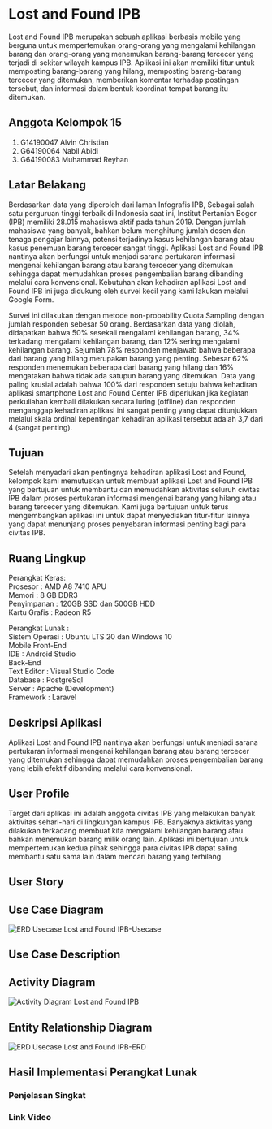 # Lost and Found IPB

Lost and Found IPB merupakan sebuah aplikasi berbasis mobile yang berguna untuk mempertemukan orang-orang yang mengalami kehilangan barang dan orang-orang yang menemukan barang-barang tercecer yang terjadi di sekitar wilayah kampus IPB. Aplikasi ini akan memiliki fitur untuk memposting barang-barang yang hilang, memposting barang-barang tercecer yang ditemukan, memberikan komentar terhadap postingan tersebut, dan informasi dalam bentuk koordinat tempat barang itu ditemukan.

## Anggota Kelompok 15

1. G14190047 Alvin Christian
2. G64190064 Nabil Abidi
3. G64190083 Muhammad Reyhan

## Latar Belakang

Berdasarkan data yang diperoleh dari laman Infografis IPB, Sebagai salah satu perguruan tinggi terbaik di Indonesia saat ini, Institut Pertanian Bogor (IPB) memiliki 28.015 mahasiswa aktif pada tahun 2019. Dengan jumlah mahasiswa yang banyak, bahkan belum menghitung jumlah dosen dan tenaga pengajar lainnya, potensi terjadinya kasus kehilangan barang atau kasus penemuan barang tercecer sangat tinggi. Aplikasi Lost and Found IPB nantinya akan berfungsi untuk menjadi sarana pertukaran informasi mengenai kehilangan barang atau barang tercecer yang ditemukan sehingga dapat memudahkan proses pengembalian barang dibanding melalui cara konvensional. Kebutuhan akan kehadiran aplikasi Lost and Found IPB ini juga didukung oleh survei kecil yang kami lakukan melalui Google Form.

Survei ini dilakukan dengan metode non-probability Quota Sampling dengan jumlah responden sebesar 50 orang. Berdasarkan data yang diolah, didapatkan bahwa 50% sesekali mengalami kehilangan barang, 34% terkadang mengalami kehilangan barang, dan 12% sering mengalami kehilangan barang. Sejumlah 78% responden menjawab bahwa beberapa dari barang yang hilang merupakan barang yang penting. Sebesar 62% responden menemukan beberapa dari barang yang hilang dan 16% mengatakan bahwa tidak ada satupun barang yang ditemukan. Data yang paling krusial adalah bahwa 100% dari responden setuju bahwa kehadiran aplikasi smartphone Lost and Found Center IPB diperlukan jika kegiatan perkuliahan kembali dilakukan secara luring (offline) dan responden menganggap kehadiran aplikasi ini sangat penting yang dapat ditunjukkan melalui skala ordinal kepentingan kehadiran aplikasi tersebut adalah 3,7 dari 4 (sangat penting).

## Tujuan

Setelah menyadari akan pentingnya kehadiran aplikasi Lost and Found, kelompok kami memutuskan untuk membuat aplikasi Lost and Found IPB yang bertujuan untuk membantu dan memudahkan aktivitas seluruh civitas IPB dalam proses pertukaran informasi mengenai barang yang hilang atau barang tercecer yang ditemukan. Kami juga bertujuan untuk terus mengembangkan aplikasi ini untuk dapat menyediakan fitur-fitur lainnya yang dapat menunjang proses penyebaran informasi penting bagi para civitas IPB.

## Ruang Lingkup

Perangkat Keras:  
Prosesor	: AMD A8 7410 APU  
Memori	: 8 GB DDR3  
Penyimpanan	: 120GB SSD dan 500GB HDD  
Kartu Grafis	: Radeon R5  

Perangkat Lunak :  
Sistem Operasi : Ubuntu LTS 20 dan Windows 10  
Mobile Front-End  
IDE		 : Android Studio  
Back-End  
Text Editor	: Visual Studio Code  
Database	: PostgreSql  
Server		: Apache (Development)  
Framework	: Laravel  

## Deskripsi Aplikasi

Aplikasi Lost and Found IPB nantinya akan berfungsi untuk menjadi sarana pertukaran informasi mengenai kehilangan barang atau barang tercecer yang ditemukan sehingga dapat memudahkan proses pengembalian barang yang lebih efektif dibanding melalui cara konvensional.

## User Profile

Target dari aplikasi ini adalah anggota civitas IPB yang melakukan banyak aktivitas sehari-hari di lingkungan kampus IPB. Banyaknya aktivitas yang dilakukan terkadang membuat kita mengalami kehilangan barang atau bahkan menemukan barang milik orang lain. Aplikasi ini bertujuan untuk mempertemukan kedua pihak sehingga para civitas IPB dapat saling membantu satu sama lain dalam mencari barang yang terhilang.

## User Story

## Use Case Diagram

![ERD   Usecase Lost and Found  IPB-Usecase](https://user-images.githubusercontent.com/70255413/119362585-0f8fb980-bcd7-11eb-9d64-8ac92a7bb177.png)

## Use Case Description

## Activity Diagram

![Activity Diagram Lost and Found IPB](https://user-images.githubusercontent.com/70255413/119362738-38b04a00-bcd7-11eb-85e2-3c1be514bcb9.png)

## Entity Relationship Diagram

![ERD   Usecase Lost and Found  IPB-ERD](https://user-images.githubusercontent.com/70255413/119362506-f8e96280-bcd6-11eb-9d16-91341b1b2269.png)

## Hasil Implementasi Perangkat Lunak
### Penjelasan Singkat
### Link Video


